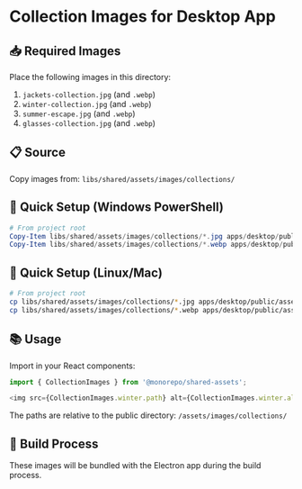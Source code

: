 # Collection Images for Desktop App

## 📥 Required Images

Place the following images in this directory:

1. `jackets-collection.jpg` (and `.webp`)
2. `winter-collection.jpg` (and `.webp`)
3. `summer-escape.jpg` (and `.webp`)
4. `glasses-collection.jpg` (and `.webp`)

## 📋 Source

Copy images from: `libs/shared/assets/images/collections/`

## 🔧 Quick Setup (Windows PowerShell)

```powershell
# From project root
Copy-Item libs/shared/assets/images/collections/*.jpg apps/desktop/public/assets/images/collections/
Copy-Item libs/shared/assets/images/collections/*.webp apps/desktop/public/assets/images/collections/
```

## 🔧 Quick Setup (Linux/Mac)

```bash
# From project root
cp libs/shared/assets/images/collections/*.jpg apps/desktop/public/assets/images/collections/
cp libs/shared/assets/images/collections/*.webp apps/desktop/public/assets/images/collections/
```

## 📚 Usage

Import in your React components:

```typescript
import { CollectionImages } from '@monorepo/shared-assets';

<img src={CollectionImages.winter.path} alt={CollectionImages.winter.alt} />
```

The paths are relative to the public directory: `/assets/images/collections/`

## 🔄 Build Process

These images will be bundled with the Electron app during the build process.

